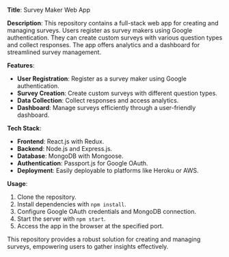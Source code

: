 **Title**: Survey Maker Web App

**Description**:
This repository contains a full-stack web app for creating and managing surveys. Users register as survey makers using Google authentication. They can create custom surveys with various question types and collect responses. The app offers analytics and a dashboard for streamlined survey management.

**Features**:
- **User Registration**: Register as a survey maker using Google authentication.
- **Survey Creation**: Create custom surveys with different question types.
- **Data Collection**: Collect responses and access analytics.
- **Dashboard**: Manage surveys efficiently through a user-friendly dashboard.

**Tech Stack**:
- **Frontend**: React.js with Redux.
- **Backend**: Node.js and Express.js.
- **Database**: MongoDB with Mongoose.
- **Authentication**: Passport.js for Google OAuth.
- **Deployment**: Easily deployable to platforms like Heroku or AWS.

**Usage**:
1. Clone the repository.
2. Install dependencies with `npm install`.
3. Configure Google OAuth credentials and MongoDB connection.
4. Start the server with `npm start`.
5. Access the app in the browser at the specified port.

This repository provides a robust solution for creating and managing surveys, empowering users to gather insights effectively.

